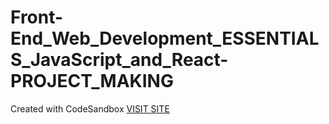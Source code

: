 # Front-End_Web_Development_ESSENTIALS_JavaScript_and_React-PROJECT_MAKING
Created with CodeSandbox
[VISIT SITE](https://5bqcum.csb.app/)

